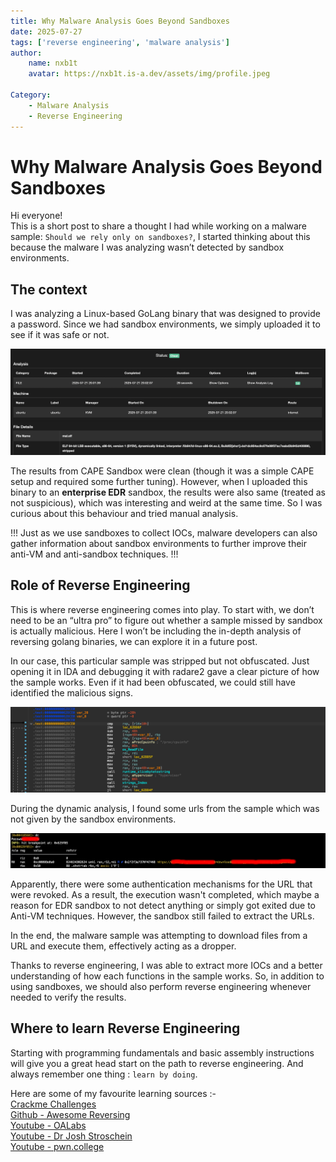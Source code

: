 ```yaml
---
title: Why Malware Analysis Goes Beyond Sandboxes
date: 2025-07-27
tags: ['reverse engineering', 'malware analysis']
author:
    name: nxb1t
    avatar: https://nxb1t.is-a.dev/assets/img/profile.jpeg

Category:
    - Malware Analysis
    - Reverse Engineering
---
```


# Why Malware Analysis Goes Beyond Sandboxes

Hi everyone!<br>
This is a short post to share a thought I had while working on a malware sample: `Should we rely only on sandboxes?`, I started thinking about this because the malware I was analyzing wasn’t detected by sandbox environments.

## The context 

I was analyzing a Linux-based GoLang binary that was designed to provide a password. Since we had sandbox environments, we simply uploaded it to see if it was safe or not.

![](/assets/img/sandbox_reverse/cape_result.png)

The results from CAPE Sandbox were clean (though it was a simple CAPE setup and required some further tuning). However, when I uploaded this binary to an **enterprise EDR** sandbox, the results were also same (treated as not suspicious), which was interesting and weird at the same time. So I was curious about this behaviour and tried manual analysis.

!!!
Just as we use sandboxes to collect IOCs, malware developers can also gather information about sandbox environments to further improve their anti-VM and anti-sandbox techniques.
!!!

## Role of Reverse Engineering

This is where reverse engineering comes into play. To start with, we don’t need to be an “ultra pro” to figure out whether a sample missed by sandbox is actually malicious. Here I won’t be including the in-depth analysis of reversing golang binaries, we can explore it in a future post.

In our case, this particular sample was stripped but not obfuscated. Just opening it in IDA and debugging it with radare2 gave a clear picture of how the sample works. Even if it had been obfuscated, we could still have identified the malicious signs. 

![IDA - Some Anti-VM Insturctions](/assets/img/sandbox_reverse/ida.png)

During the dynamic analysis, I found some urls from the sample which was not given by the sandbox environments.

![radare2 - Extracting Urls](/assets/img/sandbox_reverse/radare2.png)

Apparently, there were some authentication mechanisms for the URL that were revoked. As a result, the execution wasn't completed, which maybe a reason for  EDR sandbox to not detect anything or simply got exited due to Anti-VM techniques. However, the sandbox still failed to extract the URLs.

In the end, the malware sample was attempting to download files from a URL and execute them, effectively acting as a dropper.

Thanks to reverse engineering, I was able to extract more IOCs and a better understanding of how each functions in the sample works. So, in addition to using sandboxes, we should also perform reverse engineering whenever needed to verify the results.

## Where to learn Reverse Engineering

Starting with programming fundamentals and basic assembly instructions will give you a great head start on the path to reverse engineering. And always remember one thing : `learn by doing`.

Here are some of my favourite learning sources :-<br>
[Crackme Challenges](https://crackmes.one)<br>
[Github - Awesome Reversing](https://github.com/tylerha97/awesome-reversing)<br>
[Youtube - OALabs](https://www.youtube.com/@OALABS)<br>
[Youtube - Dr Josh Stroschein](https://www.youtube.com/@jstrosch/videos)<br>
[Youtube - pwn.college](https://www.youtube.com/watch?v=o_kSgUPJk4c&list=PL-ymxv0nOtqox6nF4HXtXHnTQFGkRQU_2)<br>
